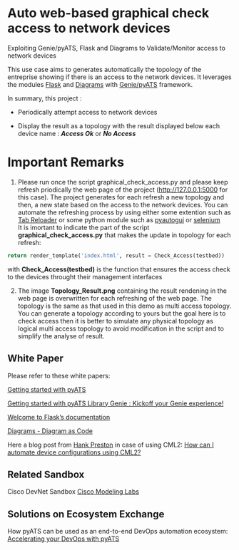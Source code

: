 Auto web-based graphical check access to network devices
=====================================
Exploiting Genie/pyATS, Flask and Diagrams to Validate/Monitor access to network devices

This use case aims to generates automatically the topology of the entreprise showing if there is an access to the network devices. It leverages the modules [Flask](https://flask.palletsprojects.com/en/2.0.x/) and [Diagrams](https://diagrams.mingrammer.com/) with [Genie/pyATS](https://pubhub.devnetcloud.com/media/genie-docs/docs/cookbooks/index.html) framework.

In summary, this project : 
- Periodically attempt access to network devices

- Display the result as a topology with the result displayed below each device name : ___Access Ok___ or ___No Access___

# Important Remarks

1. Please run once the script graphical_check_access.py and please keep refresh priodically the web page of the project (http://127.0.0.1:5000 for this case).
The project generates for each refresh a new topology and then, a new state based on the access to the network devices. You can automate the refreshing process  by using either some extention such as [Tab Reloader](https://github.com/james-fray/tab-reloader/) or some python module such as [pyautogui](https://pyautogui.readthedocs.io/en/latest/) or [selenium](https://selenium-python.readthedocs.io/getting-started.html)  
It is imortant to indicate the part of the script __graphical_check_access.py__ that makes the update in topology for each refresh:

```python
return render_template('index.html', result = Check_Access(testbed))
```
   with __Check_Access(testbed)__ is the function that ensures the access check to the devices throught their management interfaces

2. The image __Topology_Result.png__ containing the result rendening in the web page is overwritten for each refreshing of the web page. The topology is the same as that used in this demo as multi access topology. You can generate a topology according to yours but the goal here is to check access then it is
better to simulate any physical topology as logical multi access topology to avoid modification in the script and to simplify the analyse of result.



## White Paper
Please refer to these white papers:

[Getting started with pyATS](https://developer.cisco.com/docs/pyats-getting-started/)

[Getting started with pyATS Library Genie : Kickoff your Genie experience!](https://pubhub.devnetcloud.com/media/genie-docs/docs/cookbooks/index.html)

[Welcome to Flask’s documentation](https://flask.palletsprojects.com/en/2.0.x/) 

[Diagrams - Diagram as Code](https://diagrams.mingrammer.com/)

Here a blog post from [Hank Preston](https://blogs.cisco.com/author/hankpreston) in case of using CML2: [How can I automate device configurations using CML2?](https://blogs.cisco.com/developer/363-askhankcml2-01)


## Related Sandbox

Cisco DevNet Sandbox [Cisco Modeling Labs](https://devnetsandbox.cisco.com/RM/Diagram/Index/45100600-b413-4471-b28e-b014eb824555?diagramType=Topology)

## Solutions on Ecosystem Exchange
How pyATS can be used as an end-to-end DevOps automation ecosystem: [Accelerating your DevOps with pyATS](https://developer.cisco.com/pyats/)